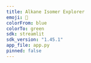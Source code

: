 ```yaml
---
title: Alkane Isomer Explorer
emoji: 🧪
colorFrom: blue
colorTo: green
sdk: streamlit
sdk_version: "1.45.1"
app_file: app.py
pinned: false
---
```


